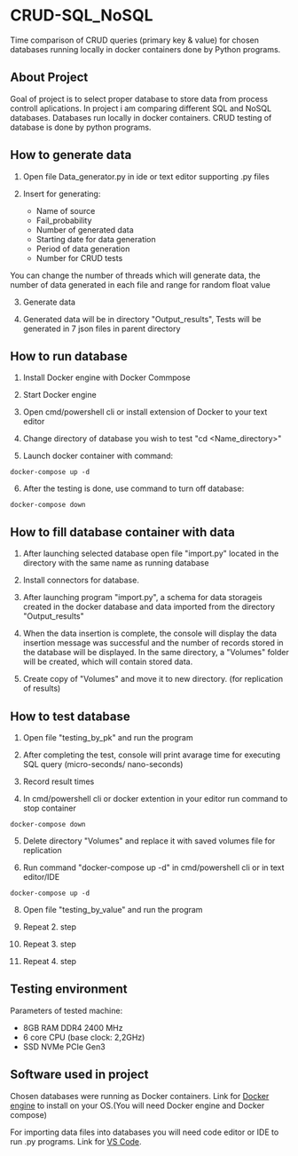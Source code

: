 # CRUD-SQL_NoSQL

Time comparison of CRUD queries (primary key & value) for chosen databases running locally in docker containers done by Python programs.


## About Project

Goal of project is to select proper database to store data from process controll aplications. In project i am comparing different SQL and NoSQL databases. Databases run locally in docker containers. CRUD testing of database is done by python programs.


## How to generate data

1. Open file Data_generator.py in ide or text editor supporting .py files

2. Insert for generating:
   
   - Name of source
   - Fail_probability
   - Number of generated data
   - Starting date for data generation
   - Period of data generation
   - Number for CRUD tests

  You can change the number of threads which will generate data, the number of data generated in each file and range for random float value

3. Generate data

4. Generated data will be in directory "Output_results",
   Tests will be generated in 7 json files in parent directory


## How to run database

1. Install Docker engine with Docker Commpose

2. Start Docker engine

3. Open cmd/powershell cli or install extension of Docker to your text editor

4. Change directory of database you wish to test "cd <Name_directory>"

5. Launch docker container with command:
```
docker-compose up -d
```

6. After the testing is done, use command to turn off database:
```
docker-compose down
```


## How to fill database container with data

1. After launching selected database open file "import.py" located in the directory with the same name as running database

2. Install connectors for database.

3. After launching program "import.py", a schema for data storageis created in the docker database and data imported from the directory "Output_results" 

4. When the data insertion is complete, the console will display the data insertion message was successful and the number of records stored in the database will be displayed.
   In the same directory, a "Volumes" folder will be created, which will contain stored data.

5. Create copy of "Volumes" and move it to new directory. (for replication of results)


## How to test database

1. Open file "testing_by_pk" and run the program

2. After completing the test, console will print avarage time for executing SQL query (micro-seconds/ nano-seconds)

3. Record result times

4. In cmd/powershell cli or docker extention in your editor run command to stop container
```
docker-compose down
```

5. Delete directory "Volumes" and replace it with saved volumes file for replication

6. Run command "docker-compose up -d" in cmd/powershell cli or in text editor/IDE
```
docker-compose up -d
```
8. Open file "testing_by_value" and run the program

9. Repeat 2. step

10. Repeat 3. step

11. Repeat 4. step


## Testing environment

Parameters of tested machine:

   - 8GB RAM DDR4 2400 MHz
   - 6 core CPU (base clock: 2,2GHz)
   - SSD NVMe PCIe Gen3


## Software used in project

Chosen databases were running as Docker containers. Link for [Docker engine](https://docs.docker.com/engine/install/) to install on your OS.(You will need Docker engine and Docker compose)

For importing data files into databases you will need code editor or IDE to run .py programs. Link for [VS Code](https://code.visualstudio.com/download).  
